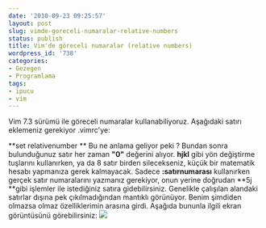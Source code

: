 ```yaml
---
date: '2010-09-23 09:25:57'
layout: post
slug: vimde-goreceli-numaralar-relative-numbers
status: publish
title: Vim'de göreceli numaralar (relative numbers)
wordpress_id: '738'
categories:
- Gezegen
- Programlama
tags:
- ipucu
- vim
---
```


Vim 7.3 sürümü ile göreceli numaralar kullanabiliyoruz. Aşağıdaki satırı eklemeniz gerekiyor .vimrc'ye:

**set relativenumber
**
Bu ne anlama geliyor peki ? Bundan sonra bulunduğunuz satır her zaman **"0"** değerini alıyor. **hjkl** gibi yön değiştirme tuşlarını kullanırken, ya da 8 satır birden silecekseniz, küçük bir matematik hesabı yapmanıza gerek kalmayacak. Sadece **:satırnumarası** kullanırken gerçek satır numaralarını yazmanız gerekiyor, onun yerine doğrudan **5j **gibi işlemler ile istediğiniz satıra gidebilirsiniz. Genelikle çalışılan alandaki satırlar dışına pek çıkılmadığından mantıklı görünüyor. Benim şimdiden olmazsa olmaz özelliklerimin arasına girdi. Aşağıda bununla ilgili ekran görüntüsünü görebilirsiniz:
[![](http://blog.arsln.org/wp-content/uploads/vim_relativenumbers.png)](http://blog.arsln.org/wp-content/uploads/vim_relativenumbers.png)
